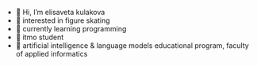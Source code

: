 - 👋 Hi, I’m elisaveta kulakova
- 👀 interested in figure skating
- 🌱 currently learning programming
- 👾 itmo student
- 🫆 artificial intelligence & language models educational program, faculty of applied informatics
